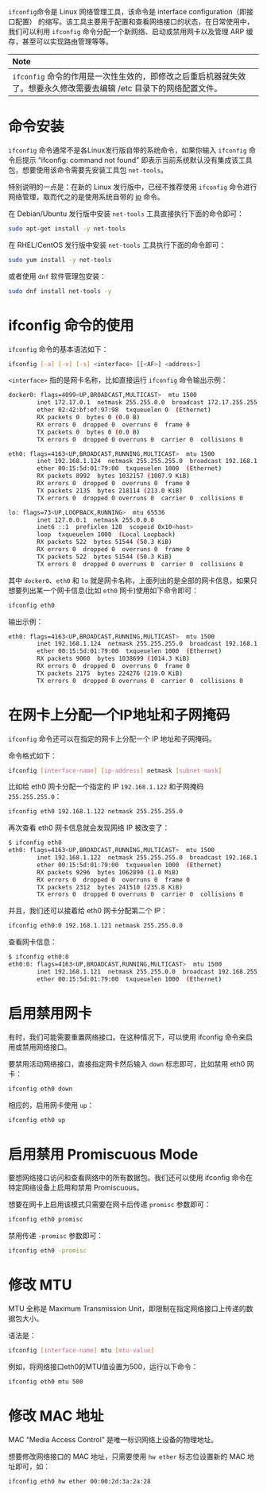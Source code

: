 `ifconfig`命令是 Linux 网络管理工具，该命令是 interface configuration（即接口配置） 的缩写。该工具主要用于配置和查看网络接口的状态，在日常使用中，我们可以利用 `ifconfig` 命令分配一个新网络、启动或禁用网卡以及管理 ARP 缓存，甚至可以实现路由管理等等。

| **Note**                                                           |
| :----------------------------------------------------------------- |
| `ifconfig` 命令的作用是一次性生效的，即修改之后重启机器就失效了。想要永久修改需要去编辑 /etc 目录下的网络配置文件。 |

# 命令安装

`ifconfig` 命令通常不是各Linux发行版自带的系统命令，如果你输入 `ifconfig` 命令后提示 “ifconfig: command not found” 即表示当前系统默认没有集成该工具包，想要使用该命令需要先安装工具包 `net-tools`。

特别说明的一点是：在新的 Linux 发行版中，已经不推荐使用 `ifconfig` 命令进行网络管理，取而代之的是使用系统自带的 [ip](../网络管理/IP%20%E5%91%BD%E4%BB%A4%E7%9A%84%E4%BD%BF%E7%94%A8.md) 命令。

在 Debian/Ubuntu 发行版中安装 `net-tools` 工具直接执行下面的命令即可：

```bash
sudo apt-get install -y net-tools
```

在 RHEL/CentOS 发行版中安装 `net-tools` 工具执行下面的命令即可：

```bash
sudo yum install -y net-tools
```

或者使用 `dnf` 软件管理包安装：

```bash
sudo dnf install net-tools -y
```

# ifconfig 命令的使用

`ifconfig` 命令的基本语法如下：

```bash
ifconfig [-a] [-v] [-s] <interface> [[<AF>] <address>]
```

`<interface>` 指的是网卡名称，比如直接运行 `ifconfig` 命令输出示例：

```bash
docker0: flags=4099<UP,BROADCAST,MULTICAST>  mtu 1500
        inet 172.17.0.1  netmask 255.255.0.0  broadcast 172.17.255.255
        ether 02:42:bf:ef:97:98  txqueuelen 0  (Ethernet)
        RX packets 0  bytes 0 (0.0 B)
        RX errors 0  dropped 0  overruns 0  frame 0
        TX packets 0  bytes 0 (0.0 B)
        TX errors 0  dropped 0 overruns 0  carrier 0  collisions 0

eth0: flags=4163<UP,BROADCAST,RUNNING,MULTICAST>  mtu 1500
        inet 192.168.1.124  netmask 255.255.255.0  broadcast 192.168.1.255
        ether 00:15:5d:01:79:00  txqueuelen 1000  (Ethernet)
        RX packets 8992  bytes 1032157 (1007.9 KiB)
        RX errors 0  dropped 0  overruns 0  frame 0
        TX packets 2135  bytes 218114 (213.0 KiB)
        TX errors 0  dropped 0 overruns 0  carrier 0  collisions 0

lo: flags=73<UP,LOOPBACK,RUNNING>  mtu 65536
        inet 127.0.0.1  netmask 255.0.0.0
        inet6 ::1  prefixlen 128  scopeid 0x10<host>
        loop  txqueuelen 1000  (Local Loopback)
        RX packets 522  bytes 51544 (50.3 KiB)
        RX errors 0  dropped 0  overruns 0  frame 0
        TX packets 522  bytes 51544 (50.3 KiB)
        TX errors 0  dropped 0 overruns 0  carrier 0  collisions 0
```

其中 `docker0`、`eth0` 和 `lo` 就是网卡名称，上面列出的是全部的网卡信息，如果只想要列出某一个网卡信息(比如 `eth0` 网卡)使用如下命令即可：

```bash
ifconfig eth0
```

输出示例：

```bash
eth0: flags=4163<UP,BROADCAST,RUNNING,MULTICAST>  mtu 1500
        inet 192.168.1.124  netmask 255.255.255.0  broadcast 192.168.1.255
        ether 00:15:5d:01:79:00  txqueuelen 1000  (Ethernet)
        RX packets 9060  bytes 1038699 (1014.3 KiB)
        RX errors 0  dropped 0  overruns 0  frame 0
        TX packets 2175  bytes 224276 (219.0 KiB)
        TX errors 0  dropped 0 overruns 0  carrier 0  collisions 0
```

# 在网卡上分配一个IP地址和子网掩码

`ifconfig` 命令还可以在指定的网卡上分配一个 IP 地址和子网掩码。

命令格式如下：

```bash
ifconfig [interface-name] [ip-address] netmask [subnet-mask]
```

比如给 eth0 网卡分配一个指定的 IP `192.168.1.122` 和子网掩码 `255.255.255.0`：

```bash
ifconfig eth0 192.168.1.122 netmask 255.255.255.0
```

再次查看 eth0 网卡信息就会发现网络 IP 被改变了：

```bash
$ ifconfig eth0
eth0: flags=4163<UP,BROADCAST,RUNNING,MULTICAST>  mtu 1500
        inet 192.168.1.122  netmask 255.255.255.0  broadcast 192.168.1.255
        ether 00:15:5d:01:79:00  txqueuelen 1000  (Ethernet)
        RX packets 9296  bytes 1062890 (1.0 MiB)
        RX errors 0  dropped 0  overruns 0  frame 0
        TX packets 2312  bytes 241510 (235.8 KiB)
        TX errors 0  dropped 0 overruns 0  carrier 0  collisions 0
```

并且，我们还可以接着给 eth0 网卡分配第二个 IP：

```bash
ifconfig eth0:0 192.168.1.121 netmask 255.255.0.0
```

查看网卡信息：

```bash
$ ifconfig eth0:0
eth0:0: flags=4163<UP,BROADCAST,RUNNING,MULTICAST>  mtu 1500
        inet 192.168.1.121  netmask 255.255.0.0  broadcast 192.168.255.255
        ether 00:15:5d:01:79:00  txqueuelen 1000  (Ethernet)
```

# 启用禁用网卡

有时，我们可能需要重置网络接口。在这种情况下，可以使用 ifconfig 命令来启用或禁用网络接口。

要禁用活动网络接口，直接指定网卡然后输入 `down` 标志即可，比如禁用 eth0 网卡：

```bash
ifconfig eth0 down
```

相应的，启用网卡使用 `up`：

```bash
ifconfig eth0 up
```

# 启用禁用 Promiscuous Mode

要想网络接口访问和查看网络中的所有数据包。我们还可以使用 ifconfig 命令在特定网络设备上启用和禁用 Promiscuous。

想要在网卡上启用该模式只需要在网卡后传递 `promisc` 参数即可：

```bash
ifconfig eth0 promisc
```

禁用传递 `-promisc` 参数即可：

```bash
ifconfig eth0 -promisc
```

# 修改 MTU

MTU 全称是 Maximum Transmission Unit，即限制在指定网络接口上传递的数据包大小。

语法是：

```bash
ifconfig [interface-name] mtu [mtu-value]
```

例如，将网络接口eth0的MTU值设置为500，运行以下命令：

```bash
ifconfig eth0 mtu 500
```

# 修改 MAC 地址

MAC “Media Access Control” 是唯一标识网络上设备的物理地址。

想要修改网络接口的 MAC 地址，只需要使用 `hw ether` 标志位设置新的 MAC 地址即可，如：

```bash
ifconfig eth0 hw ether 00:00:2d:3a:2a:28
```